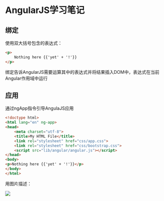 # AngularJS学习笔记

## 绑定

使用双大括号包含的表达式：

```html
<p>
    Nothing here {{'yet' + '!'}}
</p>
```

绑定告诉AngularJS需要运算其中的表达式并将结果插入DOM中，表达式在当前Angular作用域中运行

## 应用

通过ngApp指令引导AngulaJS应用

```html
<!doctype html>
<html lang="en" ng-app>
<head>
	<meta charset="utf-8">
	<title>My HTML File</title>
	<link rel="stylesheet" href="css/app.css">
	<link rel="stylesheet" href="css/bootstrap.css">
	<script src="lib/angular/angular.js"></script>
</head>
<body>
<p>Nothing here {{'yet' + '!'}}</p>
</body>
</html>	
```

用图片描述：

![](C:\Users\Administrator\Desktop\bootstrapping.png)